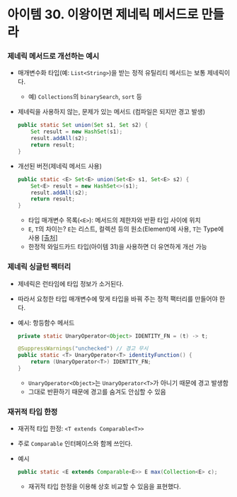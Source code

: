# 아이템 30. 이왕이면 제네릭 메서드로 만들라

### 제네릭 메서드로 개선하는 예시

- 매개변수화 타입(예: `List<String>`)을 받는 정적 유틸리티 메서드는 보통 제네릭이다.
    - 예) `Collections`의 `binarySearch`, `sort` 등
- 제네릭을 사용하지 않는, 문제가 있는 메서드 (컴파일은 되지만 경고 발생)
    
    ```java
    public static Set union(Set s1, Set s2) {
        Set result = new HashSet(s1);
        result.addAll(s2);
        return result;
    }
    ```
    
- 개선된 버전(제네릭 메서드 사용)
    
    ```java
    public static <E> Set<E> union(Set<E> s1, Set<E> s2) {
        Set<E> result = new HashSet<>(s1);
        result.addAll(s2);
        return result;
    }
    ```
    
    - 타입 매개변수 목록(`<E>`): 메서드의 제한자와 반환 타입 사이에 위치
    - `E`, `T`의 차이는? `E`는 리스트, 컬렉션 등의 원소(Element)에 사용, `T`는 Type에 사용 [[출처]](https://stackoverflow.com/questions/6008241/what-is-the-difference-between-e-t-and-for-java-generics)
    - 한정적 와일드카드 타입(아이템 31)을 사용하면 더 유연하게 개선 가능

### 제네릭 싱글턴 팩터리

- 제네릭은 런타임에 타입 정보가 소거된다.
- 따라서 요청한 타입 매개변수에 맞게 타입을 바꿔 주는 정적 팩터리를 만들어야 한다.
- 예시: 항등함수 메서드
    
    ```java
    private static UnaryOperator<Object> IDENTITY_FN = (t) -> t;
    
    @SuppressWarnings("unchecked") // 경고 무시
    public static <T> UnaryOperator<T> identityFunction() {
        return (UnaryOperator<T>) IDENTITY_FN;
    }
    ```
    
    - `UnaryOperator<Object>`는 `UnaryOperator<T>`가 아니기 때문에 경고 발생함
    - 그대로 반환하기 때문에 경고를 숨겨도 안심할 수 있음

### 재귀적 타입 한정

- 재귀적 타입 한정: `<T extends Comparable<T>>`
- 주로 `Comparable` 인터페이스와 함께 쓰인다.
- 예시
    
    ```java
    public static <E extends Comparable<E>> E max(Collection<E> c);
    ```
    
    - 재귀적 타입 한정을 이용해 상호 비교할 수 있음을 표현했다.
